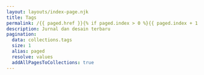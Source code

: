 ```yaml
---
layout: layouts/index-page.njk
title: Tags
permalink: /{{ paged.href }}{% if paged.index > 0 %}{{ paged.index + 1 }}/{% endif %}index.html
description: Jurnal dan desain terbaru
pagination:
  data: collections.tags
  size: 1
  alias: paged
  resolve: values
  addAllPagesToCollections: true
---
```

